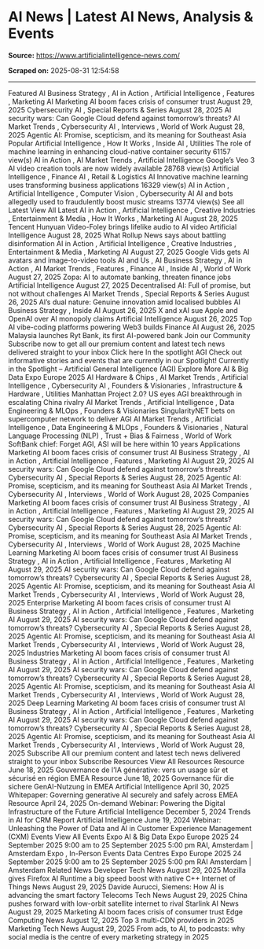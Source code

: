 # AI News | Latest AI News, Analysis & Events

**Source:** https://www.artificialintelligence-news.com/

**Scraped on:** 2025-08-31 12:54:58

---

Featured
AI Business Strategy
,
AI in Action
,
Artificial Intelligence
,
Features
,
Marketing AI
Marketing AI boom faces crisis of consumer trust
August 29, 2025
Cybersecurity AI
,
Special Reports & Series
August 28, 2025
AI security wars: Can Google Cloud defend against tomorrow’s threats?
AI Market Trends
,
Cybersecurity AI
,
Interviews
,
World of Work
August 28, 2025
Agentic AI: Promise, scepticism, and its meaning for Southeast Asia
Popular
Artificial Intelligence
,
How It Works
,
Inside AI
,
Utilities
The role of machine learning in enhancing cloud-native container security
61157 view(s)
AI in Action
,
AI Market Trends
,
Artificial Intelligence
Google’s Veo 3 AI video creation tools are now widely available
28768 view(s)
Artificial Intelligence
,
Finance AI
,
Retail & Logistics AI
Innovative machine learning uses transforming business applications
16329 view(s)
AI in Action
,
Artificial Intelligence
,
Computer Vision
,
Cybersecurity AI
AI and bots allegedly used to fraudulently boost music streams
13774 view(s)
See all
Latest
View All Latest
AI in Action
,
Artificial Intelligence
,
Creative Industries
,
Entertainment & Media
,
How It Works
,
Marketing AI
August 28, 2025
Tencent Hunyuan Video-Foley brings lifelike audio to AI video
Artificial Intelligence
August 28, 2025
What Rollup News says about battling disinformation
AI in Action
,
Artificial Intelligence
,
Creative Industries
,
Entertainment & Media
,
Marketing AI
August 27, 2025
Google Vids gets AI avatars and image-to-video tools
AI and Us
,
AI Business Strategy
,
AI in Action
,
AI Market Trends
,
Features
,
Finance AI
,
Inside AI
,
World of Work
August 27, 2025
Zopa: AI to automate banking, threaten finance jobs
Artificial Intelligence
August 27, 2025
Decentralised AI: Full of promise, but not without challenges
AI Market Trends
,
Special Reports & Series
August 26, 2025
AI’s dual nature: Genuine innovation amid localised bubbles
AI Business Strategy
,
Inside AI
August 26, 2025
X and xAI sue Apple and OpenAI over AI monopoly claims
Artificial Intelligence
August 26, 2025
Top AI vibe-coding platforms powering Web3 builds
Finance AI
August 26, 2025
Malaysia launches Ryt Bank, its first AI-powered bank
Join our Community
Subscribe now to get all our premium content and latest tech news delivered straight to your inbox
Click here
In the spotlight
AGI
Check out informative stories and events that are currently in our Spotlight!
Currently in the Spotlight –
Artificial General Intelligence (AGI)
Explore More
AI & Big Data Expo Europe 2025
AI Hardware & Chips
,
AI Market Trends
,
Artificial Intelligence
,
Cybersecurity AI
,
Founders & Visionaries
,
Infrastructure & Hardware
,
Utilities
Manhattan Project 2.0? US eyes AGI breakthrough in escalating China rivalry
AI Market Trends
,
Artificial Intelligence
,
Data Engineering & MLOps
,
Founders & Visionaries
SingularityNET bets on supercomputer network to deliver AGI
AI Market Trends
,
Artificial Intelligence
,
Data Engineering & MLOps
,
Founders & Visionaries
,
Natural Language Processing (NLP)
,
Trust + Bias & Fairness
,
World of Work
SoftBank chief: Forget AGI, ASI will be here within 10 years
Applications
Marketing AI boom faces crisis of consumer trust
AI Business Strategy
,
AI in Action
,
Artificial Intelligence
,
Features
,
Marketing AI
August 29, 2025
AI security wars: Can Google Cloud defend against tomorrow’s threats?
Cybersecurity AI
,
Special Reports & Series
August 28, 2025
Agentic AI: Promise, scepticism, and its meaning for Southeast Asia
AI Market Trends
,
Cybersecurity AI
,
Interviews
,
World of Work
August 28, 2025
Companies
Marketing AI boom faces crisis of consumer trust
AI Business Strategy
,
AI in Action
,
Artificial Intelligence
,
Features
,
Marketing AI
August 29, 2025
AI security wars: Can Google Cloud defend against tomorrow’s threats?
Cybersecurity AI
,
Special Reports & Series
August 28, 2025
Agentic AI: Promise, scepticism, and its meaning for Southeast Asia
AI Market Trends
,
Cybersecurity AI
,
Interviews
,
World of Work
August 28, 2025
Machine Learning
Marketing AI boom faces crisis of consumer trust
AI Business Strategy
,
AI in Action
,
Artificial Intelligence
,
Features
,
Marketing AI
August 29, 2025
AI security wars: Can Google Cloud defend against tomorrow’s threats?
Cybersecurity AI
,
Special Reports & Series
August 28, 2025
Agentic AI: Promise, scepticism, and its meaning for Southeast Asia
AI Market Trends
,
Cybersecurity AI
,
Interviews
,
World of Work
August 28, 2025
Enterprise
Marketing AI boom faces crisis of consumer trust
AI Business Strategy
,
AI in Action
,
Artificial Intelligence
,
Features
,
Marketing AI
August 29, 2025
AI security wars: Can Google Cloud defend against tomorrow’s threats?
Cybersecurity AI
,
Special Reports & Series
August 28, 2025
Agentic AI: Promise, scepticism, and its meaning for Southeast Asia
AI Market Trends
,
Cybersecurity AI
,
Interviews
,
World of Work
August 28, 2025
Industries
Marketing AI boom faces crisis of consumer trust
AI Business Strategy
,
AI in Action
,
Artificial Intelligence
,
Features
,
Marketing AI
August 29, 2025
AI security wars: Can Google Cloud defend against tomorrow’s threats?
Cybersecurity AI
,
Special Reports & Series
August 28, 2025
Agentic AI: Promise, scepticism, and its meaning for Southeast Asia
AI Market Trends
,
Cybersecurity AI
,
Interviews
,
World of Work
August 28, 2025
Deep Learning
Marketing AI boom faces crisis of consumer trust
AI Business Strategy
,
AI in Action
,
Artificial Intelligence
,
Features
,
Marketing AI
August 29, 2025
AI security wars: Can Google Cloud defend against tomorrow’s threats?
Cybersecurity AI
,
Special Reports & Series
August 28, 2025
Agentic AI: Promise, scepticism, and its meaning for Southeast Asia
AI Market Trends
,
Cybersecurity AI
,
Interviews
,
World of Work
August 28, 2025
Subscribe
All our premium content and latest tech news delivered straight to your inbox
Subscribe
Resources
View All Resources
Resource
June 18, 2025
Gouvernance de l’IA générative: vers un usage sûr et sécurisé en région EMEA
Resource
June 18, 2025
Governance für die sichere GenAI-Nutzung in EMEA
Artificial Intelligence
April 30, 2025
Whitepaper: Governing generative AI securely and safely across EMEA
Resource
April 24, 2025
On-demand Webinar: Powering the Digital Infrastructure of the Future
Artificial Intelligence
December 5, 2024
Trends in AI for CRM Report
Artificial Intelligence
June 19, 2024
Webinar: Unleashing the Power of Data and AI in Customer Experience Management (CXM)
Events
View All Events
Expo
AI & Big Data Expo Europe 2025
24 September 2025 9:00 am
to
25 September 2025 5:00 pm
RAI, Amsterdam
|
Amsterdam
Expo
,
In-Person Events
Data Centres Expo Europe 2025
24 September 2025 9:00 am
to
25 September 2025 5:00 pm
RAI Amsterdam
|
Amsterdam
Related News
Developer Tech News
August 29, 2025
Mozilla gives Firefox AI Runtime a big speed boost with native C++
Internet of Things News
August 29, 2025
Davide Aurucci, Siemens: How AI is advancing the smart factory
Telecoms Tech News
August 29, 2025
China pushes forward with low-orbit satellite internet to rival Starlink
AI News
August 29, 2025
Marketing AI boom faces crisis of consumer trust
Edge Computing News
August 12, 2025
Top 3 multi-CDN providers in 2025
Marketing Tech News
August 29, 2025
From ads, to AI, to podcasts: why social media is the centre of every marketing strategy in 2025